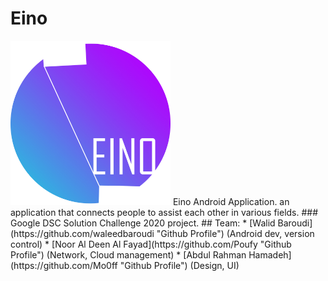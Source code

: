# Eino
<img src="logo.jpg" width="256">
Eino Android Application. an application that connects people to assist each other in various fields.
### Google DSC Solution Challenge 2020 project.
## Team:
* [Walid Baroudi](https://github.com/waleedbaroudi "Github Profile") (Android dev, version control)
* [Noor Al Deen Al Fayad](https://github.com/Poufy "Github Profile") (Network, Cloud management)
* [Abdul Rahman Hamadeh](https://github.com/Mo0ff "Github Profile") (Design, UI)
